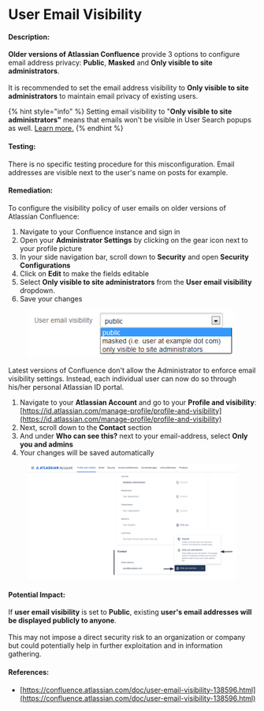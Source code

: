 # User Email Visibility

#### Description:

**Older versions of Atlassian Confluence** provide 3 options to configure email address privacy: **Public**, **Masked** and **Only visible to site administrators**.\
\
It is recommended to set the email address visibility to **Only visible to site administrators** to maintain email privacy of existing users.

{% hint style="info" %}
Setting email visibility to "**Only visible to site administrators"** means that emails won't be visible in User Search popups as well. [Learn more.](https://confluence.atlassian.com/doc/user-email-visibility-138596.html)
{% endhint %}

#### Testing:

There is no specific testing procedure for this misconfiguration. Email addresses are visible next to the user's name on posts for example.

#### Remediation:

To configure the visibility policy of user emails on older versions of Atlassian Confluence:

1. Navigate to your Confluence instance and sign in
2. Open your **Administrator Settings** by clicking on the gear icon next to your profile picture
3. In your side navigation bar, scroll down to **Security** and open **Security Configurations**
4. Click on **Edit** to make the fields editable
5. Select **Only visible to site administrators** from the **User email visibility** dropdown.
6. Save your changes

<figure><img src="../../.gitbook/assets/atlassian/confluence/2.png" alt=""><figcaption></figcaption></figure>

Latest versions of Confluence don't allow the Administrator to enforce email visibility settings. Instead, each individual user can now do so through his/her personal Atlassian ID portal.

1. Navigate to your **Atlassian Account** and go to your **Profile and visibility**: [https://id.atlassian.com/manage-profile/profile-and-visibility](https://id.atlassian.com/manage-profile/profile-and-visibility)
2. Next, scroll down to the **Contact** section
3. And under **Who can see this?** next to your email-address, select **Only you and admins**
4. Your changes will be saved automatically

<figure><img src="../../.gitbook/assets/atlassian/confluence/3.png" alt=""><figcaption></figcaption></figure>

#### Potential Impact:

If **user email visibility** is set to **Public**, existing **user's email addresses will be displayed publicly to anyone**.\
\
This may not impose a direct security risk to an organization or company but could potentially help in further exploitation and in information gathering.

#### References:

* [https://confluence.atlassian.com/doc/user-email-visibility-138596.html](https://confluence.atlassian.com/doc/user-email-visibility-138596.html)

